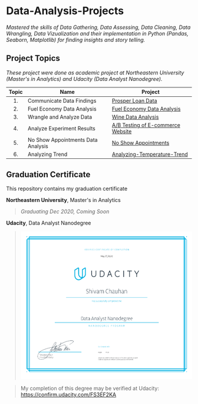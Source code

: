 # Data-Analysis-Projects

*Mastered the skills of Data Gathering, Data Assessing, Data Cleaning, Data Wrangling, Data Vizualization and their implementation in Python (Pandas, Seaborn, Matplotlib) for finding insights and story telling.*

## Project Topics
*These project were done as academic project at Northeastern University (Master's in Analytics) and Udacity (Data Analyst Nanodegree).*

| Topic | Name | Project |
|:-----:|------|---------|
| 1.    | Communicate Data Findings | [Prosper Loan Data](https://github.com/Chauhanshi/Prosper-Loan-Data-Analysis) |
| 2. | Fuel Economy Data Analysis | [Fuel Economy Data Analysis](https://nbviewer.jupyter.org/github/Chauhanshi/Data-Analysis-NoShow-Fuel/blob/master/Fuel%20Economy%20Data%20Analysis/Fuel%20Economy%20Data%20Analysis.ipynb) |
| 3.    | Wrangle and Analyze Data | [Wine Data Analysis](https://nbviewer.jupyter.org/github/Chauhanshi/Data-Analysis-on-Wine-Quality-Data/blob/master/Wine%20Quality%20Data%20%20Analysis.ipynb) |
| 4. | Analyze Experiment Results | [A/B Testing of E-commerce Website](https://nbviewer.jupyter.org/github/Chauhanshi/E-commerce-A-B-Testing/blob/master/Analyze_ab_test_results_notebook.ipynb) |
| 5. | No Show Appointments Data Analysis | [No Show Appointments](https://nbviewer.jupyter.org/github/Chauhanshi/Data-Analysis-NoShow-Fuel/blob/master/noshowappointments/Project%202%20-%20Investing%20Dataset-checkpoint.ipynb) |
| 6. | Analyzing Trend | [Analyzing-Temperature-Trend](https://nbviewer.jupyter.org/github/Chauhanshi/Analyzing-Temperature-Trend/blob/master/Udacity_project1_DA_Shivam.pdf) |


## Graduation Certificate
This repository contains my graduation certificate

**Northeastern University**, Master's in Analytics 
> *Graduating Dec 2020, Coming Soon*

**Udacity**, Data Analyst Nanodegree

> <img src="https://github.com/Chauhanshi/Data-Analysis-Projects/blob/main/DA%20grad%20certificate%20Shivam%20Chauhan%20Udacity.pdf" alt="Data Analyst Nanodegree Certificate" height="400" >

> My completion of this degree may be verified at Udacity: https://confirm.udacity.com/FS3EF2KA
